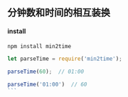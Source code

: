 ## 分钟数和时间的相互装换

#### install

```bash
npm install min2time
```

````js
let parseTime = require('min2time');

parseTime(60);  // 01:00

parseTime('01:00')  // 60
```
